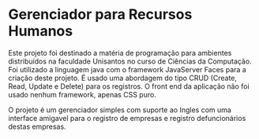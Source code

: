 # Gerenciador para Recursos Humanos
  Este projeto foi destinado a matéria de programação para ambientes distribuídos na faculdade Unisantos no curso de Ciências da Computação. Foi utilizado a linguagem java com o framework JavaServer Faces para a criação deste projeto. É usado uma abordagem do tipo CRUD (Create, Read, Update e Delete) para os registros. O front end da aplicação não foi usado nenhum framework, apenas CSS puro.
  
  O projeto é um gerenciador simples com suporte ao Ingles com uma interface amigavel para o registro de empresas e registro defuncionários destas empresas.

